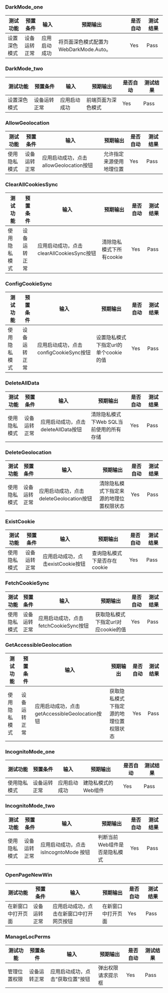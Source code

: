 ### DarkMode_one

| 测试功能     | 预置条件     | 输入         | 预期输出                               | 是否自动 | 测试结果 |
| ------------ | ------------ | ------------ | -------------------------------------- | -------- | -------- |
| 设置深色模式 | 设备运转正常 | 应用启动成功 | 将页面深色模式配置为WebDarkMode.Auto。 | Yes      | Pass     |

### DarkMode_two

| 测试功能     | 预置条件     | 输入         | 预期输出           | 是否自动 | 测试结果 |
| ------------ | ------------ | ------------ | ------------------ | -------- | -------- |
| 设置深色模式 | 设备运转正常 | 应用启动成功 | 前端页面为深色模式 | Yes      | Pass     |

### AllowGeolocation

| 测试功能     | 预置条件     | 输入                                   | 预期输出                 | 是否自动 | 测试结果 |
| ------------ | ------------ | -------------------------------------- | ------------------------ | -------- | -------- |
| 使用隐私模式 | 设备运转正常 | 应用启动成功，点击allowGeolocation按钮 | 允许指定来源使用地理位置 | Yes      | Pass     |

### ClearAllCookiesSync

| 测试功能     | 预置条件     | 输入                                      | 预期输出                 | 是否自动 | 测试结果 |
| ------------ | ------------ | ----------------------------------------- | ------------------------ | -------- | -------- |
| 使用隐私模式 | 设备运转正常 | 应用启动成功，点击clearAllCookiesSync按钮 | 清除隐私模式下所有cookie | Yes      | Pass     |

### ConfigCookieSync

| 测试功能     | 预置条件     | 输入                                   | 预期输出                              | 是否自动 | 测试结果 |
| ------------ | ------------ | -------------------------------------- | ------------------------------------- | -------- | -------- |
| 使用隐私模式 | 设备运转正常 | 应用启动成功，点击configCookieSync按钮 | 设置隐私模式下指定url的单个cookie的值 | Yes      | Pass     |

### DeleteAllData

| 测试功能     | 预置条件     | 输入                                | 预期输出                                | 是否自动 | 测试结果 |
| ------------ | ------------ | ----------------------------------- | --------------------------------------- | -------- | -------- |
| 使用隐私模式 | 设备运转正常 | 应用启动成功，点击deleteAllData按钮 | 清除隐私模式下Web SQL当前使用的所有存储 | Yes      | Pass     |

### DeleteGeolocation

| 测试功能     | 预置条件     | 输入                                    | 预期输出                                 | 是否自动 | 测试结果 |
| ------------ | ------------ | --------------------------------------- | ---------------------------------------- | -------- | -------- |
| 使用隐私模式 | 设备运转正常 | 应用启动成功，点击deleteGeolocation按钮 | 清除隐私模式下指定来源的地理位置权限状态 | Yes      | Pass     |

### ExistCookie

| 测试功能     | 预置条件     | 输入                              | 预期输出                     | 是否自动 | 测试结果 |
| ------------ | ------------ | --------------------------------- | ---------------------------- | -------- | -------- |
| 使用隐私模式 | 设备运转正常 | 应用启动成功，点击existCookie按钮 | 查询隐私模式下是否存在cookie | Yes      | Pass     |

### FetchCookieSync

| 测试功能     | 预置条件     | 输入                                  | 预期输出                            | 是否自动 | 测试结果 |
| ------------ | ------------ | ------------------------------------- | ----------------------------------- | -------- | -------- |
| 使用隐私模式 | 设备运转正常 | 应用启动成功，点击fetchCookieSync按钮 | 获取隐私模式下指定url对应cookie的值 | Yes      | Pass     |

### GetAccessibleGeolocation

| 测试功能     | 预置条件     | 输入                                           | 预期输出                               | 是否自动 | 测试结果 |
| ------------ | ------------ | ---------------------------------------------- | -------------------------------------- | -------- | -------- |
| 使用隐私模式 | 设备运转正常 | 应用启动成功，点击getAccessibleGeolocation按钮 | 获取隐私模式下指定源的地理位置权限状态 | Yes      | Pass     |

### IncognitoMode_one

| 测试功能     | 预置条件     | 输入         | 预期输出            | 是否自动 | 测试结果 |
| ------------ | ------------ | ------------ | ------------------- | -------- | -------- |
| 使用隐私模式 | 设备运转正常 | 应用启动成功 | 建隐私模式的Web组件 | Yes      | Pass     |

### IncognitoMode_two

| 测试功能     | 预置条件     | 输入                                  | 预期输出                      | 是否自动 | 测试结果 |
| ------------ | ------------ | ------------------------------------- | ----------------------------- | -------- | -------- |
| 使用隐私模式 | 设备运转正常 | 应用启动成功，点击isIncogntoMode 按钮 | 判断当前Web组件是否是隐私模式 | Yes      | Pass     |

### OpenPageNewWin

| 测试功能           | 预置条件     | 输入                                     | 预期输出           | 是否自动 | 测试结果 |
| ------------------ | ------------ | ---------------------------------------- | ------------------ | -------- | -------- |
| 在新窗口中打开页面 | 设备运转正常 | 应用启动成功，点击在新窗口中打开网页按钮 | 在新窗口中打开页面 | Yes      | Pass     |

### ManageLocPerms

| 测试功能     | 预置条件     | 输入                             | 预期输出           | 是否自动 | 测试结果 |
| ------------ | ------------ | -------------------------------- | ------------------ | -------- | -------- |
| 管理位置权限 | 设备运转正常 | 应用启动成功，点击"获取位置"按钮 | 弹出权限请求提示框 | Yes      | Pass     |

